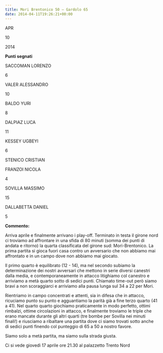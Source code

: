 ```yaml
---
title: Mori Brentonico 50 – Gardolo 65
date: 2014-04-11T19:26:21+00:00
---
```

APR

10

2014

**Punti segnati**

SACCOMAN LORENZO

6

VALER ALESSANDRO

10

BALDO YURI

8

DALPIAZ LUCA

11

KESSEY UGBEYI

6

STENICO CRISTIAN

FRANZOI NICOLA

4

SOVILLA MASSIMO

15

DALLABETTA DANIEL

5

**Commento:**

Arriva aprile e finalmente arrivano i play-off. Terminato in testa il girone nord ci troviamo ad affrontare in una sfida di 80 minuti (somma dei punti di andata e ritorno) la quarta classificata del girone sud: Mori-Brentonico. La prima partita si gioca fuori casa contro un avversario che non abbiamo mai affrontato e in un campo dove non abbiamo mai giocato.

Il primo quarto è equilibrato (12 - 14), ma nel secondo subiamo la determinazione dei nostri avversari che mettono in serie diversi canestri dalla media, e contemporaneamente in attacco litighiamo col canestro e arriviamo a metà quarto sotto di sedici punti. Chiamato time-out però siamo bravi a non scoraggiarci e arriviamo alla pausa lunga sul 34 a 22 per Mori.

Rientriamo in campo concentrati e attenti, sia in difesa che in attacco, ricuciamo punto su punto e agguantiamo la parità già a fine terzo quarto (41 a 41). Nel quarto quarto giochiamo praticamente in modo perfetto, ottimi rimbalzi, ottime circolazioni in attacco, e finalmente troviamo le triple che erano mancate durante gli altri quarti (tre bombe per Sovilla nei minuti finali!) e riusciamo a ribaltare una partita dove ci siamo trovati sotto anche di sedici punti finendo col punteggio di 65 a 50 a nostro favore.

Siamo solo a metà partita, ma siamo sulla strada giusta.

Ci si vede giovedì 17 aprile ore 21.30 al palazzetto Trento Nord